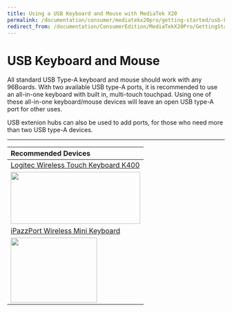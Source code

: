 ```yaml
---
title: Using a USB Keyboard and Mouse with MediaTek X20
permalink: /documentation/consumer/mediatekx20pro/getting-started/usb-keyboard-mouse.md.html
redirect_from: /documentation/ConsumerEdition/MediaTekX20Pro/GettingStarted/USBKeyBoardMouse.md.html
---
```

# USB Keyboard and Mouse

All standard USB Type-A keyboard and mouse should work with any 96Boards. With two available USB type-A ports, it is recommended to use an all-in-one keyboard with built in, multi-touch touchpad. Using one of these all-in-one keyboard/mouse devices will leave an open USB type-A port for other uses.

USB extenion hubs can also be used to add ports, for those who need more than two USB type-A devices.

***

| **Recommended Devices** |
|:--|
| [Logitec Wireless Touch Keyboard K400](http://www.logitech.com/en-us/product/wireless-touch-keyboard-k400r)<br>
<a href="http://www.logitech.com/en-us/product/wireless-touch-keyboard-k400r" target="_blank"><img src="https://i.imgur.com/FL67FuW.jpg" data-canonical-src="https://i.imgur.com/FL67FuW.jpg" width="300" height="120" /></a> |
| [iPazzPort Wireless Mini Keyboard](https://www.amazon.com/gp/product/B00KF9LHUI/ref=oh_aui_detailpage_o01_s00?ie=UTF8&psc=1)<br>
<a href="https://www.amazon.com/gp/product/B00KF9LHUI/ref=oh_aui_detailpage_o01_s00?ie=UTF8&psc=1" target="_blank"><img src="https://i.imgur.com/i4ymRJ0.jpg" data-canonical-src="https://i.imgur.com/i4ymRJ0.jpg" width="200" height="150" /></a> |
